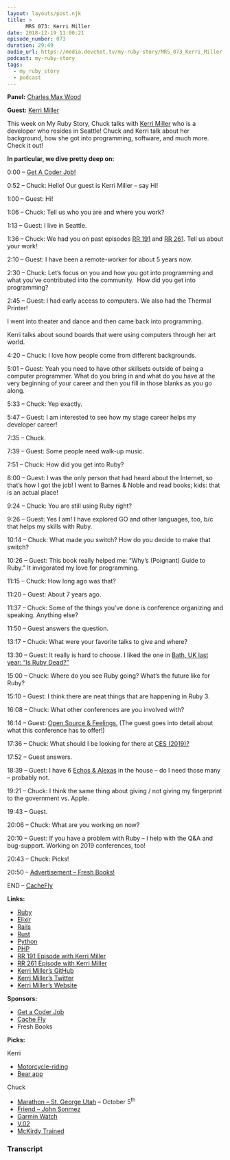 ```yaml
---
layout: layouts/post.njk
title: >
      MRS 073: Kerri Miller
date: 2018-12-19 11:00:21
episode_number: 073
duration: 29:49
audio_url: https://media.devchat.tv/my-ruby-story/MRS_073_Kerri_Miller.mp3
podcast: my-ruby-story
tags: 
  - my_ruby_story
  - podcast
---
```


 **Panel:** [Charles Max Wood](https://twitter.com/cmaxw?ref_src=twsrc%255Egoogle%257Ctwcamp%255Eserp%257Ctwgr%255Eauthor)

**Guest:** [Kerri Miller](http://kerrizor.com)

This week on My Ruby Story, Chuck talks with [Kerri Miller](http://kerrizor.com) who is a developer who resides in Seattle! Chuck and Kerri talk about her background, how she got into programming, software, and much more. Check it out!

**In particular, we dive pretty deep on:**

0:00 – [Get A Coder Job!](http://getacoderjob.com/)

0:52 – Chuck: Hello! Our guest is Kerri Miller – say Hi!

1:00 – Guest: Hi!

1:06 – Chuck: Tell us who you are and where you work?

1:13 – Guest: I live in Seattle.

1:36 – Chuck: We had you on past episodes [RR 191](https://devchat.tv/ruby-rogues/191-rr-the-developer-happiness-team-with-kerri-miller/) and [RR 261](https://devchat.tv/ruby-rogues/261-rr-networking-without-networking-with-kerri-miller/). Tell us about your work!

2:10 – Guest: I have been a remote-worker for about 5 years now.&nbsp;

2:30 – Chuck: Let’s focus on you and how you got into programming and what you’ve contributed into the community.&nbsp; How did you get into programming?

2:45 – Guest: I had early access to computers. We also had the Thermal Printer!

I went into theater and dance and then came back into programming.

Kerri talks about sound boards that were using computers through her art world.

4:20 – Chuck: I love how people come from different backgrounds.

5:01 – Guest: Yeah you need to have other skillsets outside of being a computer programmer. What do you bring in and what do you have at the very beginning of your career and then you fill in those blanks as you go along.

5:33 – Chuck: Yep exactly.

5:47 – Guest: I am interested to see how my stage career helps my developer career!

7:35 – Chuck.

7:39 – Guest: Some people need walk-up music.

7:51 – Chuck: How did you get into Ruby?

8:00 – Guest: I was the only person that had heard about the Internet, so that’s how I got the job! I went to Barnes & Noble and read books; kids: that is an actual place!

9:24 – Chuck: You are still using Ruby right?

9:26 – Guest: Yes I am! I have explored GO and other languages, too, b/c that helps my skills with Ruby.

10:14 – Chuck: What made you switch? How do you decide to make that switch?

10:26 – Guest: This book really helped me: “Why’s (Poignant) Guide to Ruby.” It invigorated my love for programming.

11:15 – Chuck: How long ago was that?

11:20 – Guest: About 7 years ago.

11:37 – Chuck: Some of the things you’ve done is conference organizing and speaking. Anything else?

11:50 – Guest answers the question.

13:17 – Chuck: What were your favorite talks to give and where?

13:30 – Guest: It really is hard to choose. I liked the one in [Bath, UK last year: “Is Ruby Dead?”](https://youtu.be/v3RRuUy8E6U)

15:00 – Chuck: Where do you see Ruby going? What’s the future like for Ruby?

15:10 – Guest: I think there are neat things that are happening in Ruby 3.

16:08 – Chuck: What other conferences are you involved with?

16:14 – Guest: [Open Source & Feelings.](https://www.osfeels.com) (The guest goes into detail about what this conference has to offer!)

17:36 – Chuck: What should I be looking for there at [CES (2019)?](https://www.ces.tech/Conference.aspx)

17:52 – Guest answers.

18:39 – Guest: I have 6 [Echos & Alexas](https://www.amazon.com/Amazon-Echo-And-Alexa-Devices/b?ie=UTF8&node=9818047011) in the house – do I need those many – probably not.

19:21 – Chuck: I think the same thing about giving / not giving my fingerprint to the government vs. Apple.

19:43 – Guest.

20:06 – Chuck: What are you working on now?

20:10 – Guest: If you have a problem with Ruby – I help with the Q&A and bug-support. Working on 2019 conferences, too!

20:43 – Chuck: Picks!

20:50 – [Advertisement – Fresh Books!](https://www.freshbooks.com/?ref=ppc-na-fb&camp=US%2528SEM%2529Branded%257CEXM&ag=freshbooks+%252Bx&kw=freshbooks&campaignid=717543354&adgroupid=51893696397&kwid=kwd-298507762065&dv=c&ntwk=g&crid=285105591548&source=GOOGLE&gclid=EAIaIQobChMI8viYt8GL3gIVj4dpCh1UVgrBEAAYASAAEgK1afD_BwE&gclsrc=aw.ds&dclid=CL34x7jBi94CFVO6TwodjvwGtA)

END – [CacheFly](https://www.cachefly.com)

**Links:**

- [Ruby](https://www.ruby-lang.org/en/)
- [Elixir](https://elixir-lang.org)
- [Rails](https://github.com/rails/rails)
- [Rust](https://www.rust-lang.org/en-US/)
- [Python](https://www.python.org)
- [PHP](http://www.php.net)
- [RR 191 Episode with Kerri Miller](https://youtu.be/N1Uw9rSXQh8)
- [RR 261 Episode with Kerri Miller](https://devchat.tv/ruby-rogues/261-rr-networking-without-networking-with-kerri-miller/)
- [Kerri Miller’s GitHub](https://github.com/kerrizor)
- [Kerri Miller’s Twitter](https://twitter.com/kerrizor)
- [Kerri Miller’s Website](http://kerrizor.com)

**Sponsors:**

- [Get a Coder Job](http://getacoderjob.com/)
- [Cache Fly](https://www.cachefly.com)
- Fresh Books

**Picks:**

Kerri

- [Motorcycle-riding](https://www.triumphmotorcycles.com/bikes/adventure/tiger-1200/tiger-1200-xca-2018)
- [Bear app](https://itunes.apple.com/us/app/bear/id1016366447?mt=8)

Chuck

- [Marathon – St. George Utah](https://www.stgeorgemarathon.com) – October 5<sup>th</sup>
- [Friend – John Sonmez](https://www.linkedin.com/in/johnsonmez)
- [Garmin Watch](https://explore.garmin.com/en-US/forerunner/)
- [V.02](https://vdoto2.com)
- [McKirdy Trained](https://mckirdytrained.com)


### Transcript



